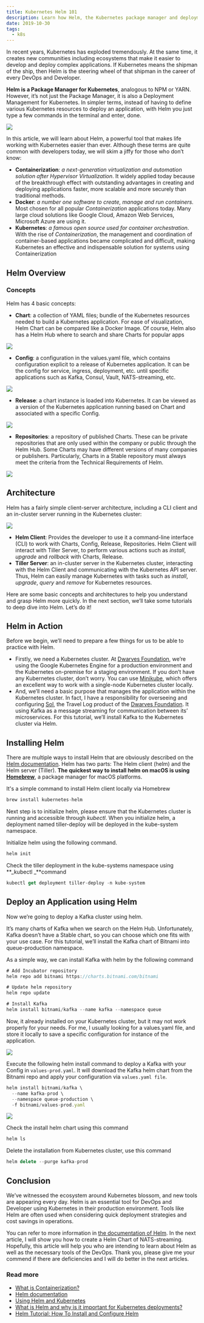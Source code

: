 ```yaml
---
title: Kubernetes Helm 101
description: Learn how Helm, the Kubernetes package manager and deployment tool, simplifies application deployment with charts, releases, and repositories for faster, easier Kubernetes management.
date: 2019-10-30
tags:
  - k8s
---
```


In recent years, Kubernetes has exploded tremendously. At the same time, it creates new communities including ecosystems that make it easier to develop and deploy complex applications. If Kubernetes means the shipman of the ship, then Helm is the steering wheel of that shipman in the career of every DevOps and Developer.

**Helm is a Package Manager for Kubernetes**, analogous to NPM or YARN. However, it’s not just the Package Manager, it is also a Deployment Management for Kubernetes. In simpler terms, instead of having to define various Kubernetes resources to deploy an application, with Helm you just type a few commands in the terminal and enter, done.

![](assets/kubernetes-helm-101_6a409c81c3372fda59fd6217eab2fabc_md5.webp)

In this article, we will learn about Helm, a powerful tool that makes life working with Kubernetes easier than ever. Although these terms are quite common with developers today, we will skim a jiffy for those who don’t know:

- **Containerization**: _a next-generation virtualization and automation solution after Hypervisor Virtualization_. It widely applied today because of the breakthrough effect with outstanding advantages in creating and deploying applications faster, more scalable and more securely than traditional methods.
- **Docker**: _a number one software to create, manage and run containers._ Most chosen for all popular _Containerization_ applications today. Many large cloud solutions like Google Cloud, Amazon Web Services, Microsoft Azure are using it.
- **Kubernetes**: _a famous open source used for container orchestration_. With the rise of _Containerization_, the management and coordination of container-based applications became complicated and difficult, making Kubernetes an effective and indispensable solution for systems using Containerization

## Helm Overview

### Concepts

Helm has 4 basic concepts:

- **Chart**: a collection of YAML files; bundle of the Kubernetes resources needed to build a Kubernetes application. For ease of visualization, Helm Chart can be compared like a Docker Image. Of course, Helm also has a Helm Hub where to search and share Charts for popular apps

![](assets/kubernetes-helm-101_6a409c81c3372fda59fd6217eab2fabc_md5.webp)

- **Config**: a configuration in the values.yaml file, which contains configuration explicit to a release of Kubernetes application. It can be the config for service, ingress, deployment, etc. until specific applications such as Kafka, Consul, Vault, NATS-streaming, etc.

![](assets/kubernetes-helm-101_ea686ec580638794529f8054ef266a45_md5.webp)

- **Release**: a chart instance is loaded into Kubernetes. It can be viewed as a version of the Kubernetes application running based on Chart and associated with a specific Config.

![](assets/kubernetes-helm-101_17c2731e7fc3be306d1da3317bbee37a_md5.webp)

- **Repositories**: a repository of published Charts. These can be private repositories that are only used within the company or public through the Helm Hub. Some Charts may have different versions of many companies or publishers. Particularly, Charts in a Stable repository must always meet the criteria from the Technical Requirements of Helm.

![](assets/kubernetes-helm-101_426db2b83abcad55d8b8ce46b11fa2d0_md5.webp)

## Architecture

Helm has a fairly simple client-server architecture, including a CLI client and an in-cluster server running in the Kubernetes cluster:

![](assets/kubernetes-helm-101_63fcd3d5115887bdd2e46fd0f8c337b7_md5.webp)

- **Helm Client**: Provides the developer to use it a command-line interface (CLI) to work with Charts, Config, Release, Repositories. Helm Client will interact with Tiller Server, to perform various actions such as _install_, _upgrade_ and _rollback_ with Charts, Release.
- **Tiller Server**: an in-cluster server in the Kubernetes cluster, interacting with the Helm Client and communicating with the Kubernetes API server. Thus, Helm can easily manage Kubernetes with tasks such as _install_, _upgrade_, _query_ and _remove_ for Kubernetes resources.

Here are some basic concepts and architectures to help you understand and grasp Helm more quickly. In the next section, we’ll take some tutorials to deep dive into Helm. Let’s do it!

## Helm in Action

Before we begin, we’ll need to prepare a few things for us to be able to practice with Helm.

- Firstly, we need a Kubernetes cluster. At [Dwarves Foundation](https://dwarves.foundation/), we’re using the Google Kubernetes Engine for a production environment and the Kubernetes on-premise for a staging environment. If you don’t have any Kubernetes cluster, don’t worry. You can use [Minikube](https://kubernetes.io/docs/setup/learning-environment/minikube/), which offers an excellent way to work with a single-node Kubernetes cluster locally.
- And, we’ll need a basic purpose that manages the application within the Kubernetes cluster. In fact, I have a responsibility for overseeing and configuring [Sol](https://solapp.io/), the Travel Log product of the [Dwarves Foundation](https://dwarves.foundation/). It using Kafka as a message streaming for communication between its’ microservices. For this tutorial, we’ll install Kafka to the Kubernetes cluster via Helm.

## **Installing Helm**

There are multiple ways to install Helm that are obviously described on the [Helm documentation](https://helm.sh/docs/using_helm/#installing-helm). Helm has two parts: The Helm client (helm) and the Helm server (Tiller). **The quickest way to install helm on macOS is using** **[Homebrew](https://brew.sh/)**, a package manager for macOS platforms.

It's a simple command to install Helm client locally via Homebrew

```javascript
brew install kubernetes-helm
```

Next step is to initialize helm, please ensure that the Kubernetes cluster is running and accessible through _kubectl_. When you initialize helm, a deployment named tiller-deploy will be deployed in the kube-system namespace.

Initialize helm using the following command.

```javascript
helm init
```

Check the tiller deployment in the kube-systems namespace using **_kubectl _**command

```javascript
kubectl get deployment tiller-deploy -n kube-system
```

## Deploy an Application using Helm

Now we’re going to deploy a Kafka cluster using helm.

It’s many charts of Kafka when we search on the Helm Hub. Unfortunately, Kafka doesn’t have a Stable chart, so you can choose which one fits with your use case. For this tutorial, we’ll install the Kafka chart of Bitnami into queue-production namespace.

As a simple way, we can install Kafka with helm by the following command

```javascript
# Add Incubator repository
helm repo add bitnami https://charts.bitnami.com/bitnami

# Update helm repository
helm repo update

# Install Kafka
helm install bitnami/kafka --name kafka --namespace queue
```

Now, it already installed on your Kubernetes cluster, but it may not work properly for your needs. For me, I usually looking for a values.yaml file, and store it locally to save a specific configuration for instance of the application.

![](assets/kubernetes-helm-101_cf8bf24ef2e60c2dbc46df36ee6a9639_md5.webp)

Execute the following helm install command to deploy a Kafka with your Config in `values-prod.yaml`. It will download the Kafka helm chart from the Bitnami repo and apply your configuration via `values.yaml file`.

```javascript
helm install bitnami/kafka \
  --name kafka-prod \
  --namespace queue-production \
  -f bitnami/values-prod.yaml
```

![](assets/kubernetes-helm-101_f864eb297f5f2ff0a55adc3876a07a3c_md5.webp)

Check the install helm chart using this command

```javascript
helm ls
```

Delete the installation from Kubernetes cluster, use this command

```javascript
helm delete --purge kafka-prod
```

## Conclusion

We’ve witnessed the ecosystem around Kubernetes blossom, and new tools are appearing every day. Helm is an essential tool for DevOps and Developer using Kubernetes in their production environment. Tools like Helm are often used when considering quick deployment strategies and cost savings in operations.

You can refer to more information in [the documentation of Helm](https://helm.sh/docs/). In the next article, I will show you how to create a Helm Chart of NATS-streaming. Hopefully, this article will help you who are intending to learn about Helm as well as the necessary tools of the DevOps. Thank you, please give me your commend if there are deficiencies and I will do better in the next articles.

### Read more

- [What is Containerization?](https://hackernoon.com/what-is-containerization-83ae53a709a6#targetText=Containerization%20involves%20bundling%20an%20application,ecosystems%20are%20Docker%20and%20Kubernetes.)
- [Helm documentation](https://helm.sh/docs/)
- [Using Helm and Kubernetes](https://www.baeldung.com/kubernetes-helm)
- [What is Helm and why is it important for Kubernetes deployments?](https://boxboat.com/2018/09/19/helm-and-kubernetes-deployments/)
- [Helm Tutorial: How To Install and Configure Helm](https://devopscube.com/install-configure-helm-kubernetes/)


